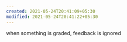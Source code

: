 ```yaml
---
created: 2021-05-24T20:41:09+05:30
modified: 2021-05-24T20:41:22+05:30
---
```


when something is graded, feedback is ignored 
